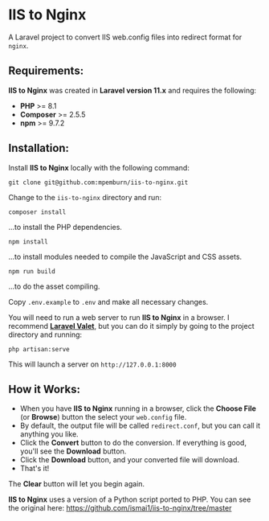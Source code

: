 # IIS to Nginx

A Laravel project to convert IIS web.config files into redirect format for `nginx`.

## Requirements:
**IIS to Nginx** was created in **Laravel version 11.x** and requires the following:

* **PHP** >= 8.1
* **Composer** >= 2.5.5
* **npm** >= 9.7.2

## Installation:
Install **IIS to Nginx** locally with the following command:

`git clone git@github.com:mpemburn/iis-to-nginx.git`

Change to the `iis-to-nginx` directory and run:

`composer install`

...to install the PHP dependencies.

`npm install`

...to install modules needed to compile the JavaScript and CSS assets.

`npm run build`

...to do the asset compiling.

Copy `.env.example` to `.env` and make all necessary changes.

You will need to run a web server to run **IIS to Nginx** in a browser.
I recommend [**Laravel Valet**](https://laravel.com/docs/10.x/valet), but you can do it simply by going to the project
directory and running:

`php artisan:serve`

This will launch a server on `http://127.0.0.1:8000`

## How it Works:

- When you have **IIS to Nginx** running in a browser, click the **Choose File** (or **Browse**) button the select your `web.config` file.
- By default, the output file will be called `redirect.conf`, but you can call it anything you like.
- Click the **Convert** button to do the conversion.  If everything is good, you'll see the **Download** button.
- Click the **Download** button, and your converted file will download.
- That's it!

The **Clear** button will let you begin again.

**IIS to Nginx** uses a version of a Python script ported to PHP.  You can see the original here:
https://github.com/ismai1/iis-to-nginx/tree/master
